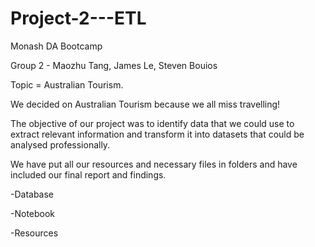 # Project-2---ETL
Monash DA Bootcamp

Group 2 - Maozhu Tang, James Le, Steven Bouios

Topic = Australian Tourism.

We decided on Australian Tourism because we all miss travelling!

The objective of our project was to identify data that we could use to extract relevant information and  transform it into datasets that could be analysed professionally.


We have put all our resources and necessary files in folders and have included our final report and findings.

-Database

-Notebook

-Resources
